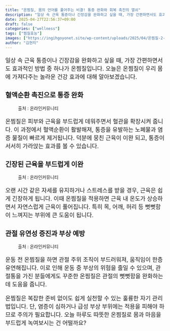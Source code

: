 ```yaml
---
title: "온찜질, 몸의 언어를 풀어주는 비결! 통증 완화와 회복 촉진의 열쇠"
description: "일상 속 근육 통증이나 긴장감을 완화하고 싶을 때, 가장 간편하면서도 효과적인 방법 중 하나가 온찜질입니다. 오늘은 온찜질이 우리 몸에 가져다주는 놀라운 건강 효과에 대해 알아보겠습니다."
date: 2025-04-27T22:56:37+09:00
draft: false
categories: ["wellness"]
tags: ["찜질효능"]
images: ["https://ingihgoyonet.site/wp-content/uploads/2025/04/온찜질-2-1024x683.jpg", "https://ingihgoyonet.site/wp-content/uploads/2025/04/온찜질-2-1024x683.png", "https://ingihgoyonet.site/wp-content/uploads/2025/04/배찜질-1024x683.png"]
author: "김현지"
---
```


<p style="font-size:18px">일상 속 근육 통증이나 긴장감을 완화하고 싶을 때, 가장 간편하면서도 효과적인 방법 중 하나가 온찜질입니다. 오늘은 온찜질이 우리 몸에 가져다주는 놀라운 건강 효과에 대해 알아보겠습니다.</p> <h2 >혈액순환 촉진으로 통증 완화</h2> <figure ><img src="https://ingihgoyonet.site/wp-content/uploads/2025/04/온찜질-2-1024x683.jpg" alt="" style="aspect-ratio:16/9;object-fit:cover"/><figcaption >출처 : 온라인커뮤니티</figcaption></figure> <p style="font-size:18px">온찜질은 피부와 근육을 부드럽게 데워주면서 혈관을 확장시켜 줍니다. 이 과정에서 혈액순환이 활발해져, 통증을 유발하는 노폐물과 염증 물질이 빠르게 제거됩니다. 덕분에 뭉친 근육이 이완 되고, 통증이 서서히 가라앉는 효과를 볼 수 있습니다.</p> <h2 >긴장된 근육을 부드럽게 이완</h2> <figure ><img src="https://ingihgoyonet.site/wp-content/uploads/2025/04/온찜질-2-1024x683.png" alt="" style="aspect-ratio:16/9;object-fit:cover"/><figcaption >출처 : 온라인커뮤니티</figcaption></figure> <p style="font-size:18px">오랜 시간 같은 자세를 유지하거나 스트레스를 받을 경우, 근육은 쉽게 긴장하게 됩니다. 이때 온찜질을 적용하면 근육 내 온도가 상승하면서 자연스럽게 근육이 풀어집니다. 특히 목, 어깨, 허리 등 뻣뻣함이 느껴지는 부위에 큰 도움이 됩니다.</p> <h2 >관절 유연성 증진과 부상 예방</h2> <figure ><img src="https://ingihgoyonet.site/wp-content/uploads/2025/04/배찜질-1024x683.png" alt="" style="aspect-ratio:16/9;object-fit:cover"/><figcaption >출처 : 온라인커뮤니티</figcaption></figure> <p style="font-size:18px">운동 전 온찜질을 하면 관절 주위 조직이 부드러워져, 움직임이 한층 유연해집니다. 이로 인해 운동 중 부상의 위험을 줄일 수 있으며, 관절통을 가진 분들에게도 꾸준한 온찜질은 관절의 뻣뻣함을 완화하는 데 도움을 줍니다.</p> <p style="font-size:18px">온찜질은 복잡한 준비 없이도 쉽게 실천할 수 있는 훌륭한 자기 관리법입니다. 단, 염증이 심하거나 급성 부상 부위에는 적용을 피해야 하므로 주의가 필요합니다. 오늘 하루도 따뜻한 온찜질로 몸과 마음을 부드럽게 녹여보시는 건 어떨까요?</p>